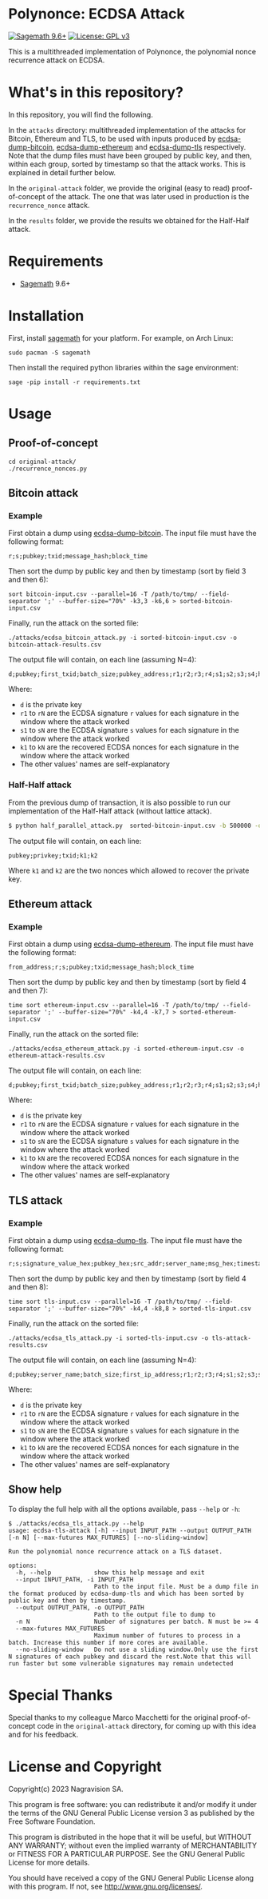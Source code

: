 # Polynonce: ECDSA Attack

[![Sagemath 9.6+](https://img.shields.io/badge/sagemath-9.6+-blue.svg)](https://www.sagemath.org/index.html) [![License: GPL v3](https://img.shields.io/badge/license-GPL%20v3-blue.svg)](http://www.gnu.org/licenses/gpl-3.0)

This is a multithreaded implementation of Polynonce, the polynomial nonce recurrence attack on ECDSA.

# What's in this repository?

In this repository, you will find the following.

In the `attacks` directory: multithreaded implementation of the attacks for Bitcoin, Ethereum and TLS,
to be used with inputs produced by
[ecdsa-dump-bitcoin](https://github.com/kudelskisecurity/ecdsa-dump-bitcoin),
[ecdsa-dump-ethereum](https://github.com/kudelskisecurity/ecdsa-dump-ethereum) and
[ecdsa-dump-tls](https://github.com/kudelskisecurity/ecdsa-dump-tls)
respectively.
Note that the dump files must have been grouped by public key, and then, within each group, sorted by timestamp so that
the attack works. This is explained in detail further below.

In the `original-attack` folder, we provide the original (easy to read) proof-of-concept of the attack.
The one that was later used in production is the `recurrence_nonce` attack.

In the `results` folder, we provide the results we obtained for the Half-Half attack.

# Requirements

* [Sagemath](https://www.sagemath.org/) 9.6+

# Installation

First, install [sagemath](https://www.sagemath.org/) for your platform.
For example, on Arch Linux:

```
sudo pacman -S sagemath
```

Then install the required python libraries within the sage environment:

```
sage -pip install -r requirements.txt
```

# Usage

## Proof-of-concept

```
cd original-attack/
./recurrence_nonces.py
```

## Bitcoin attack

### Example

First obtain a dump using [ecdsa-dump-bitcoin](https://github.com/kudelskisecurity/ecdsa-dump-bitcoin).
The input file must have the following format:

```
r;s;pubkey;txid;message_hash;block_time
```

Then sort the dump by public key and then by timestamp (sort by field 3 and then 6):

```
sort bitcoin-input.csv --parallel=16 -T /path/to/tmp/ --field-separator ';' --buffer-size="70%" -k3,3 -k6,6 > sorted-bitcoin-input.csv
```

Finally, run the attack on the sorted file:

```
./attacks/ecdsa_bitcoin_attack.py -i sorted-bitcoin-input.csv -o bitcoin-attack-results.csv
```

The output file will contain, on each line (assuming N=4):

```
d;pubkey;first_txid;batch_size;pubkey_address;r1;r2;r3;r4;s1;s2;s3;s4;hash1;hash2;hash3;hash4;k1;k2;k3;k4;block_time1;block_time2;block_time3;block_time4
```

Where:

* `d` is the private key
* `r1` to `rN` are the ECDSA signature `r` values for each signature in the window where the attack worked
* `s1` to `sN` are the ECDSA signature `s` values for each signature in the window where the attack worked
* `k1` to `kN` are the recovered ECDSA nonces for each signature in the window where the attack worked
* The other values' names are self-explanatory

### Half-Half attack

From the previous dump of transaction, it is also possible to run our implementation of the Half-Half attack (without lattice attack).

```bash
$ python half_parallel_attack.py  sorted-bitcoin-input.csv -b 500000 -o half_half_results.csv
```

The output file will contain, on each line:

```
pubkey;privkey;txid;k1;k2
```

Where `k1` and `k2` are the two nonces which allowed to recover the private key.

## Ethereum attack

### Example

First obtain a dump using [ecdsa-dump-ethereum](https://github.com/kudelskisecurity/ecdsa-dump-ethereum).
The input file must have the following format:

```
from_address;r;s;pubkey;txid;message_hash;block_time
```

Then sort the dump by public key and then by timestamp (sort by field 4 and then 7):

```
time sort ethereum-input.csv --parallel=16 -T /path/to/tmp/ --field-separator ';' --buffer-size="70%" -k4,4 -k7,7 > sorted-ethereum-input.csv
```

Finally, run the attack on the sorted file:

```
./attacks/ecdsa_ethereum_attack.py -i sorted-ethereum-input.csv -o ethereum-attack-results.csv
```

The output file will contain, on each line:

```
d;pubkey;first_txid;batch_size;pubkey_address;r1;r2;r3;r4;s1;s2;s3;s4;hash1;hash2;hash3;hash4;k1;k2;k3;k4;block_time1;block_time2;block_time3;block_time4
```

Where:

* `d` is the private key
* `r1` to `rN` are the ECDSA signature `r` values for each signature in the window where the attack worked
* `s1` to `sN` are the ECDSA signature `s` values for each signature in the window where the attack worked
* `k1` to `kN` are the recovered ECDSA nonces for each signature in the window where the attack worked
* The other values' names are self-explanatory

## TLS attack

### Example

First obtain a dump using [ecdsa-dump-tls](https://github.com/kudelskisecurity/ecdsa-dump-tls).
The input file must have the following format:

```
r;s;signature_value_hex;pubkey_hex;src_addr;server_name;msg_hex;timestamp

```

Then sort the dump by public key and then by timestamp (sort by field 4 and then 8):

```
time sort tls-input.csv --parallel=16 -T /path/to/tmp/ --field-separator ';' --buffer-size="70%" -k4,4 -k8,8 > sorted-tls-input.csv
```

Finally, run the attack on the sorted file:

```
./attacks/ecdsa_tls_attack.py -i sorted-tls-input.csv -o tls-attack-results.csv
```

The output file will contain, on each line (assuming N=4):

```
d;pubkey;server_name;batch_size;first_ip_address;r1;r2;r3;r4;s1;s2;s3;s4;hash1;hash2;hash3;hash4;k1;k2;k3;k4;timestamp1;timestamp2;timestamp3;timestamp4
```

Where:

* `d` is the private key
* `r1` to `rN` are the ECDSA signature `r` values for each signature in the window where the attack worked
* `s1` to `sN` are the ECDSA signature `s` values for each signature in the window where the attack worked
* `k1` to `kN` are the recovered ECDSA nonces for each signature in the window where the attack worked
* The other values' names are self-explanatory

## Show help

To display the full help with all the options available, pass `--help` or `-h`:

```
$ ./attacks/ecdsa_tls_attack.py --help
usage: ecdsa-tls-attack [-h] --input INPUT_PATH --output OUTPUT_PATH [-n N] [--max-futures MAX_FUTURES] [--no-sliding-window]

Run the polynomial nonce recurrence attack on a TLS dataset.

options:
  -h, --help            show this help message and exit
  --input INPUT_PATH, -i INPUT_PATH
                        Path to the input file. Must be a dump file in the format produced by ecdsa-dump-tls and which has been sorted by public key and then by timestamp.
  --output OUTPUT_PATH, -o OUTPUT_PATH
                        Path to the output file to dump to
  -n N                  Number of signatures per batch. N must be >= 4
  --max-futures MAX_FUTURES
                        Maximum number of futures to process in a batch. Increase this number if more cores are available.
  --no-sliding-window   Do not use a sliding window.Only use the first N signatures of each pubkey and discard the rest.Note that this will run faster but some vulnerable signatures may remain undetected
```

# Special Thanks

Special thanks to my colleague Marco Macchetti for the original proof-of-concept code in the `original-attack`
directory, for coming up with this idea and for his feedback.

# License and Copyright

Copyright(c) 2023 Nagravision SA.

This program is free software: you can redistribute it and/or modify it under the terms of the GNU General Public
License version 3 as published by the Free Software Foundation.

This program is distributed in the hope that it will be useful, but WITHOUT ANY WARRANTY; without even the implied
warranty of MERCHANTABILITY or FITNESS FOR A PARTICULAR PURPOSE. See the GNU General Public License for more details.

You should have received a copy of the GNU General Public License along with this program. If not,
see http://www.gnu.org/licenses/.
